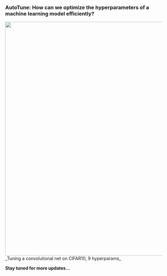 ### AutoTune: How can we optimize the hyperparameters of a machine learning model efficiently?

<img src="https://github.com/signapoop/autotune/blob/master/img/cifar_9hps.png" width="750">
_Tuning a convolutional net on CIFAR10, 9 hyperparams_

__Stay tuned for more updates...__
